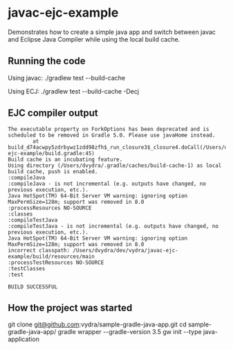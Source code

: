 # javac-ejc-example

Demonstrates how to create a simple java app and switch between javac and Eclipse Java Compiler while using the local build cache.

## Running the code

Using javac: ./gradlew test --build-cache

Using ECJ: ./gradlew test --build-cache -Decj

## EJC compiler output

```
The executable property on ForkOptions has been deprecated and is scheduled to be removed in Gradle 5.0. Please use javaHome instead.
        at build_d74acwpy5zdrbywz1zdd98zfh$_run_closure3$_closure4.doCall(/Users/dvydra/dev/vydra/javac-ejc-example/build.gradle:45)
Build cache is an incubating feature.
Using directory (/Users/dvydra/.gradle/caches/build-cache-1) as local build cache, push is enabled.
:compileJava
:compileJava - is not incremental (e.g. outputs have changed, no previous execution, etc.).
Java HotSpot(TM) 64-Bit Server VM warning: ignoring option MaxPermSize=128m; support was removed in 8.0
:processResources NO-SOURCE
:classes
:compileTestJava
:compileTestJava - is not incremental (e.g. outputs have changed, no previous execution, etc.).
Java HotSpot(TM) 64-Bit Server VM warning: ignoring option MaxPermSize=128m; support was removed in 8.0
incorrect classpath: /Users/dvydra/dev/vydra/javac-ejc-example/build/resources/main
:processTestResources NO-SOURCE
:testClasses
:test

BUILD SUCCESSFUL
```

## How the project was started

git clone git@github.com:vydra/sample-gradle-java-app.git
cd sample-gradle-java-app/
gradle wrapper --gradle-version 3.5
gw init --type java-application